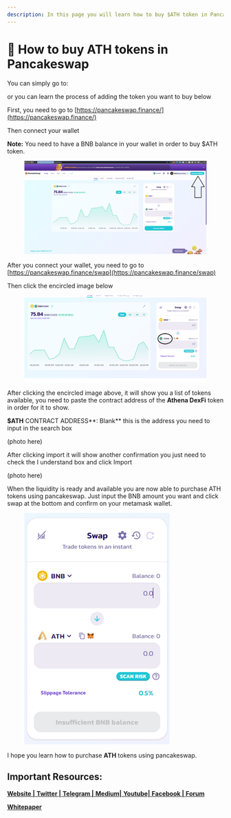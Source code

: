 ```yaml
---
description: In this page you will learn how to buy $ATH token in Pancakeswap
---
```


# 🥞 How to buy ATH tokens in Pancakeswap

You can simply go to:&#x20;

or you can learn the process of adding the token you want to buy below

First, you need to go to [https://pancakeswap.finance/](https://pancakeswap.finance/)

Then connect your wallet

**Note:** You need to have a BNB balance in your wallet in order to buy $ATH token.

<figure><img src="../../../.gitbook/assets/connect.png" alt=""><figcaption></figcaption></figure>

After you connect your wallet, you need to go to [https://pancakeswap.finance/swap](https://pancakeswap.finance/swap)

Then click the encircled image below

<figure><img src="../../../.gitbook/assets/cake.png" alt=""><figcaption></figcaption></figure>

After clicking the encircled image above, it will show you a list of tokens available, you need to paste the contract address of the **Athena DexFi** token in order for it to show.

**$ATH** CONTRACT ADDRESS**: Blank** this is the address you need to input in the search box



(photo here)





After clicking import it will show another confirmation you just need to check the I understand box and click Import



(photo here)





When the liquidity is ready and available you are now able to purchase ATH tokens using pancakeswap. Just input the BNB amount you want and click swap at the bottom and confirm on your metamask wallet.

<figure><img src="../../../.gitbook/assets/swap.PNG" alt=""><figcaption></figcaption></figure>

I hope you learn how to purchase **ATH** tokens using pancakeswap.

## Important Resources:

[**Website |** ](https://athenadexfi.io/)[**Twitter |** ](https://twitter.com/AthenaDexFi)[**Telegram |** ](https://t.me/AthenaCryptoBankGroup)[**Medium|** ](https://medium.com/@AthenaDexFi)[**Youtube|** ](https://www.youtube.com/@AthenaDexFi)[**Facebook |**  ](https://www.facebook.com/AthenaDexFi)[**Forum**](https://forum.athenacryptobank.io/)

[**Whitepaper**](https://athenacryptobank.io/doc/WHITEPAPER\_ATHENA\_CRYPTO\_BANK.pdf)
